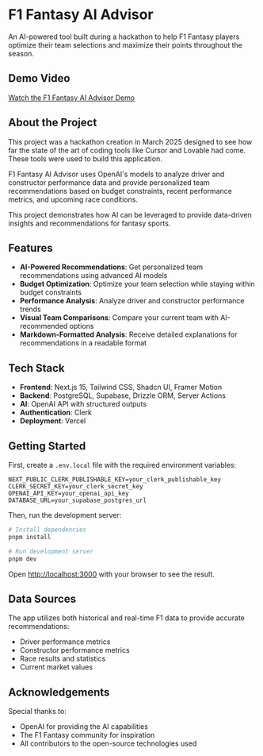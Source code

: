 # F1 Fantasy AI Advisor

An AI-powered tool built during a hackathon to help F1 Fantasy players optimize their team selections and maximize their points throughout the season.

## Demo Video

[Watch the F1 Fantasy AI Advisor Demo](https://www.loom.com/share/44537b7266a54be0a5488608fc1b5282?sid=1a060bb4-610f-487c-9cd5-79afdc995a79)

## About the Project

This project was a hackathon creation in March 2025 designed to see how far the state of the art of coding tools like Cursor and Lovable had come. These tools were used to build this application.

F1 Fantasy AI Advisor uses OpenAI's models to analyze driver and constructor performance data and provide personalized team recommendations based on budget constraints, recent performance metrics, and upcoming race conditions.

This project demonstrates how AI can be leveraged to provide data-driven insights and recommendations for fantasy sports.

## Features

- **AI-Powered Recommendations**: Get personalized team recommendations using advanced AI models
- **Budget Optimization**: Optimize your team selection while staying within budget constraints
- **Performance Analysis**: Analyze driver and constructor performance trends
- **Visual Team Comparisons**: Compare your current team with AI-recommended options
- **Markdown-Formatted Analysis**: Receive detailed explanations for recommendations in a readable format

## Tech Stack

- **Frontend**: Next.js 15, Tailwind CSS, Shadcn UI, Framer Motion
- **Backend**: PostgreSQL, Supabase, Drizzle ORM, Server Actions
- **AI**: OpenAI API with structured outputs
- **Authentication**: Clerk
- **Deployment**: Vercel

## Getting Started

First, create a `.env.local` file with the required environment variables:

```
NEXT_PUBLIC_CLERK_PUBLISHABLE_KEY=your_clerk_publishable_key
CLERK_SECRET_KEY=your_clerk_secret_key
OPENAI_API_KEY=your_openai_api_key
DATABASE_URL=your_supabase_postgres_url
```

Then, run the development server:

```bash
# Install dependencies
pnpm install

# Run development server
pnpm dev
```

Open [http://localhost:3000](http://localhost:3000) with your browser to see the result.

## Data Sources

The app utilizes both historical and real-time F1 data to provide accurate recommendations:

- Driver performance metrics
- Constructor performance metrics
- Race results and statistics
- Current market values



## Acknowledgements

Special thanks to:

- OpenAI for providing the AI capabilities
- The F1 Fantasy community for inspiration
- All contributors to the open-source technologies used

